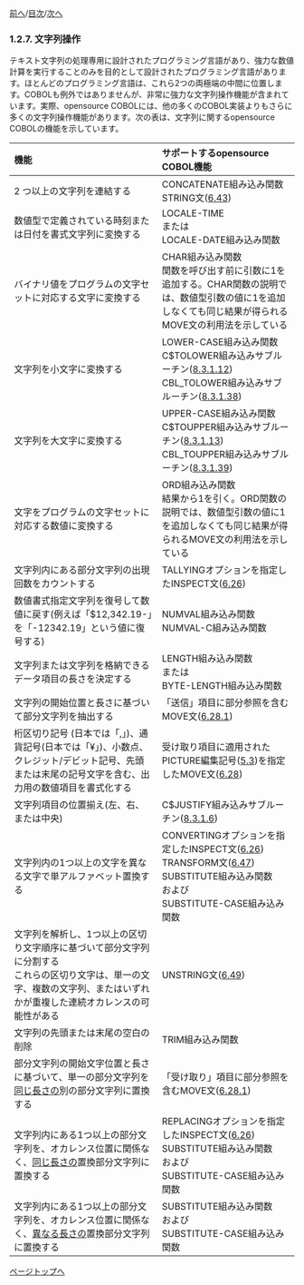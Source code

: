 <!--navi start1-->
[前へ](1-2-6.md)/[目次](https://momo2584.github.io/opensourcecobol.github.io/markdown/TOC.html)/[次へ](1-2-8.md)
### 1.2.7. 文字列操作

テキスト文字列の処理専用に設計されたプログラミング言語があり、強力な数値計算を実行することのみを目的として設計されたプログラミング言語があります。ほとんどのプログラミング言語は、これら2つの両極端の中間に位置します。COBOLも例外ではありませんが、非常に強力な文字列操作機能が含まれています。実際、opensource COBOLには、他の多くのCOBOL実装よりもさらに多くの文字列操作機能があります。次の表は、文字列に関するopensource COBOLの機能を示しています。

| 機能 | サポートするopensource COBOL機能  |
| :--- | :--- |
|2 つ以上の文字列を連結する  |  CONCATENATE組み込み関数 <!--(6.1.7.9)--><br>STRING文([6.43](6-43.md)) |
| 数値型で定義されている時刻または日付を書式文字列に変換する | LOCALE-TIME <!--(6.1.7.31)--><br>または<br>LOCALE-DATE組み込み関数<!--(6.1.7.30)--> |
| バイナリ値をプログラムの文字セットに対応する文字に変換する | CHAR組み込み関数<!--(6.1.7.7)--><br>関数を呼び出す前に引数に1を追加する。CHAR関数の説明では、数値型引数の値に1を追加しなくても同じ結果が得られるMOVE文の利用法を示している |
| 文字列を小文字に変換する | LOWER-CASE組み込み関数<!--(6.1.7.35)--><br>C$TOLOWER組み込みサブルーチン([8.3.1.12](8-3-1.md#83112-call-ctolower-using-data-item-by-value-convert-length))<br>CBL_TOLOWER組み込みサブルーチン([8.3.1.38](8-3-1.md#83138-call-cbl_tolower-using-data-item-by-value-convert-length)) |
| 文字列を大文字に変換する | UPPER-CASE組み込み関数<!--(6.1.7.67)--><br>C$TOUPPER組み込みサブルーチン([8.3.1.13](8-3-1.md#83113-call-ctoupper-using-data-item-by-value-convert-length))<br>CBL_TOUPPER組み込みサブルーチン([8.3.1.39](8-3-1.md#83139-call-cbl_toupper-using-data-item-by-value-convert-length)) |
| 文字をプログラムの文字セットに対応する数値に変換する | ORD組み込み関数<!--(6.1.7)--><br>結果から1を引く。ORD関数の説明では、数値型引数の値に1を追加しなくても同じ結果が得られるMOVE文の利用法を示している |
| 文字列内にある部分文字列の出現回数をカウントする | TALLYINGオプションを指定したINSPECT文([6.26](6-26.md)) |
| 数値書式指定文字列を復号して数値に戻す(例えば「$12,342.19-」を「-12342.19」という値に復号する) | NUMVAL組み込み関数<!--(6.1.7.42)--><br>NUMVAL-C組み込み関数<!--(6.1.7.43)--> |
| 文字列または文字列を格納できるデータ項目の長さを決定する | LENGTH組み込み関数<!--(6.1.7.29)--><br>または<br>BYTE-LENGTH組み込み関数<!--(6.1.7.6)--> |
| 文字列の開始位置と長さに基づいて部分文字列を抽出する | 「送信」項目に部分参照を含むMOVE文([6.28.1](6-28-1.md)) |
| 桁区切り記号 (日本では「,」)、通貨記号(日本では「¥」)、小数点、クレジット/デビット記号、先頭または末尾の記号文字を含む、出力用の数値項目を書式化する | 受け取り項目に適用されたPICTURE編集記号([5.3](5-3.md))を指定したMOVE文([6.28](6-28-1.md))|
| 文字列項目の位置揃え(左、右、または中央) | C$JUSTIFY組み込みサブルーチン([8.3.1.6](8-3-1.md#8316-call-cjustify-using-data-item-justification-type)) |
| 文字列内の1つ以上の文字を異なる文字で単アルファベット置換する | CONVERTINGオプションを指定したINSPECT文([6.26](6-26.md))<br>TRANSFORM文([6.47](6-47.md))<br>SUBSTITUTE組み込み関数<!--(6.1.7.60)--><br>および<br>SUBSTITUTE-CASE組み込み関数<!--(6.1.7.61)--> |
| 文字列を解析し、1つ以上の区切り文字順序に基づいて部分文字列に分割する<br>これらの区切り文字は、単一の文字、複数の文字列、またはいずれかが重複した連続オカレンスの可能性がある | UNSTRING文([6.49](6-49.md)) |
| 文字列の先頭または末尾の空白の削除 | TRIM組み込み関数<!--(6.1.7.66)--> |
| 部分文字列の開始文字位置と長さに基づいて、単一の部分文字列を<u>同じ長さの</u>別の部分文字列に置換する | 「受け取り」項目に部分参照を含むMOVE文([6.28.1](6-28-1.md)) |
| 文字列内にある1つ以上の部分文字列を、オカレンス位置に関係なく、<u>同じ長さの</u>置換部分文字列に置換する | REPLACINGオプションを指定したINSPECT文([6.26](6-26.md))<br>SUBSTITUTE組み込み関数<!--(6.1.7.60)--><br>および<br>SUBSTITUTE-CASE組み込み関数<!--(6.1.7.61)--> |
| 文字列内にある1つ以上の部分文字列を、オカレンス位置に関係なく、<u>異なる長さの</u>置換部分文字列に置換する | SUBSTITUTE組み込み関数<!--(6.1.7.60)--><br>および<br>SUBSTITUTE-CASE組み込み関数<!--(6.1.7.61)--> |

<!--navi start2-->

[ページトップへ](1-2-7.md)
<!--navi end2-->
